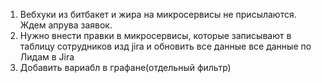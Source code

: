 1. Вебхуки из битбакет и жира на микросервисы не присылаются. Ждем апрува заявок.
2. Нужно внести правки в микросервисы, которые записывают в таблицу сотрудников изд jira и обновить все данные все данные по Лидам в  Jira
3. Добавить вариабл в графане(отдельный фильтр)


